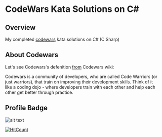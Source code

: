 # CodeWars Kata Solutions on C#

## Overview
My completed [codewars](https://www.codewars.com/) kata solutions on C# (C Sharp)

## About Codewars
Let's  see  Codewars's  defenition [from](https://github.com/Codewars/codewars.com/wiki/About-Codewars)  Codewars  wiki:

Codewars is a community of developers, who are called Code Warriors (or just warriors), that train on improving their development skills. Think of it like a coding dojo - where developers train with each other and help each other get better through practice.

## Profile Badge
![alt text](https://www.codewars.com/users/a.kozhanov/badges/large)


[![HitCount](http://hits.dwyl.com/a-kozhanov/codewars_csharp.svg)](http://hits.dwyl.com/a-kozhanov/codewars_csharp)



